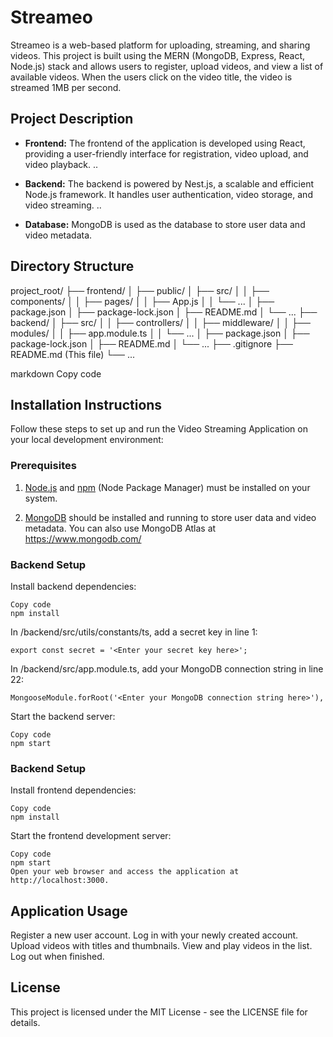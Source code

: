 # Streameo

Streameo is a web-based platform for uploading, streaming, and sharing videos. This project is built using the MERN (MongoDB, Express, React, Node.js) stack and allows users to register, upload videos, and view a list of available videos. When the users click on the video title, the video is streamed 1MB per second.

## Project Description

- **Frontend:** The frontend of the application is developed using React, providing a user-friendly interface for registration, video upload, and video playback.
..

- **Backend:** The backend is powered by Nest.js, a scalable and efficient Node.js framework. It handles user authentication, video storage, and video streaming.
..

- **Database:** MongoDB is used as the database to store user data and video metadata.

## Directory Structure

project_root/
├── frontend/
│ ├── public/
│ ├── src/
│ │ ├── components/
│ │ ├── pages/
│ │ ├── App.js
│ │ └── ...
│ ├── package.json
│ ├── package-lock.json
│ ├── README.md
│ └── ...
├── backend/
│ ├── src/
│ │ ├── controllers/
│ │ ├── middleware/
│ │ ├── modules/
│ │ ├── app.module.ts
│ │ └── ...
│ ├── package.json
│ ├── package-lock.json
│ ├── README.md
│ └── ...
├── .gitignore
├── README.md (This file)
└── ...

markdown
Copy code

## Installation Instructions

Follow these steps to set up and run the Video Streaming Application on your local development environment:

### Prerequisites

1. [Node.js](https://nodejs.org/) and [npm](https://www.npmjs.com/) (Node Package Manager) must be installed on your system.

2. [MongoDB](https://www.mongodb.com/) should be installed and running to store user data and video metadata. You can also use MongoDB Atlas at https://www.mongodb.com/

### Backend Setup

Install backend dependencies:

```
Copy code
npm install
```

In /backend/src/utils/constants/ts, add a secret key in line 1:
```
export const secret = '<Enter your secret key here>';
```

In /backend/src/app.module.ts, add your MongoDB connection string in line 22:
```
MongooseModule.forRoot('<Enter your MongoDB connection string here>'),
```

Start the backend server:
```
Copy code
npm start
```

### Backend Setup

Install frontend dependencies:

```
Copy code
npm install
```

Start the frontend development server:

```
Copy code
npm start
Open your web browser and access the application at http://localhost:3000.
```

## Application Usage
Register a new user account.
Log in with your newly created account.
Upload videos with titles and thumbnails.
View and play videos in the list.
Log out when finished.

## License
This project is licensed under the MIT License - see the LICENSE file for details.